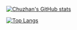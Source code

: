 [![Chuzhan's GitHub stats](https://github-readme-stats.vercel.app/api?username=chuzhanhao&theme=radical)](https://github.com/anuraghazra/github-readme-stats)

[![Top Langs](https://github-readme-stats.vercel.app/api/top-langs/?username=chuzhanhao&layout=compact)](https://github.com/anuraghazra/github-readme-stats)


